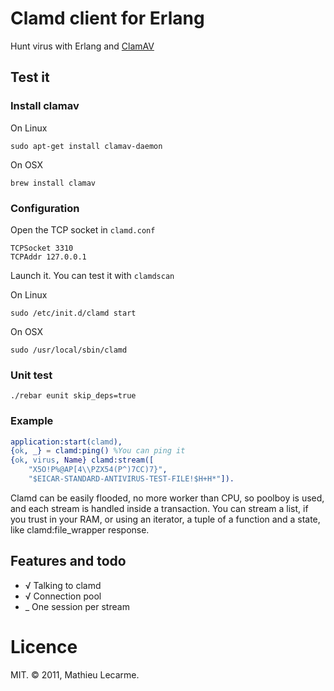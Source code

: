 # Clamd client for Erlang

Hunt virus with Erlang and [ClamAV](http://www.clamav.net/)

## Test it

### Install  clamav

On Linux

	sudo apt-get install clamav-daemon

On OSX

	brew install clamav

### Configuration

Open the TCP socket in `clamd.conf`

	TCPSocket 3310
	TCPAddr 127.0.0.1

Launch it. You can test it with `clamdscan`

On Linux

	sudo /etc/init.d/clamd start

On OSX

	sudo /usr/local/sbin/clamd

### Unit test

	./rebar eunit skip_deps=true

### Example

```erlang
application:start(clamd),
{ok, _} = clamd:ping() %You can ping it
{ok, virus, Name} clamd:stream([
    "X5O!P%@AP[4\\PZX54(P^)7CC)7}",
    "$EICAR-STANDARD-ANTIVIRUS-TEST-FILE!$H+H*"]).
```

Clamd can be easily flooded, no more worker than CPU, so poolboy is used,
and each stream is handled inside a transaction.
You can stream a list, if you trust in your RAM, or using an iterator,
a tuple of a function and a state, like clamd:file_wrapper response.


## Features and todo

 * √ Talking to clamd
 * √ Connection pool
 * _ One session per stream


# Licence

MIT. © 2011, Mathieu Lecarme.
